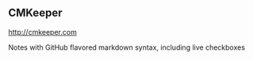 CMKeeper
--------

http://cmkeeper.com

Notes with GitHub flavored markdown syntax, including live checkboxes
